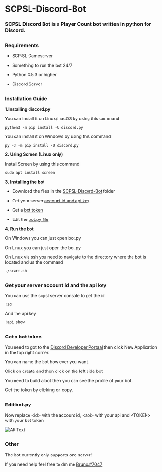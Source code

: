 # SCPSL-Discord-Bot
### SCPSL Discord Bot is a Player Count bot written in python for Discord.
##
### Requirements

* SCP:SL Gameserver

* Something to run the bot 24/7

* Python 3.5.3 or higher

* Discord Server
##
### Installation Guide

**1.Installing discord.py**

  You can install it on Linux/macOS by using this command
  
    python3 -m pip install -U discord.py
  
  You can install it on Windows by using this command
  
    py -3 -m pip install -U discord.py
    
**2. Using Screen (Linux only)**
  
  Install Screen by using this command
  
    sudo apt install screen
    
**3. Installing the bot**

  * Download the files in the [SCPSL-Discord-Bot](https://github.com/Bruno-LGS/SCPSL-Discord-Bot/tree/main/SCPSL-Discord-Bot) folder

  * Get your server [account id and api key](https://github.com/Bruno-LGS/SCPSL-Discord-Bot#get-your-server-account-id-and-the-api-key)

  * Get a [bot token](https://github.com/Bruno-LGS/SCPSL-Discord-Bot/blob/main/README.md#get-a-bot-token)

  * Edit the [bot.py file](https://github.com/Bruno-LGS/SCPSL-Discord-Bot/blob/main/README.md#edit-botpy)

**4. Run the bot**
  
   On Windows you can just open bot.py

   On Linux you can just open the bot.py

   On Linux via ssh you need to navigate to the directory where the bot is located and us the command
   
    ./start.sh
 
##
### Get your server account id and the api key

  You can use the scpsl server console to get the id
  
    !id
  And the api key
  
    !api show

##
### Get a bot token

  You need to got to the [Discord Developer Portaal](https://discord.com/developers/applications) then click New Application in the top right corner.
  
  You can name the bot how ever you want.
  
  Click on create and then click on the left side bot.
  
  You need to build a bot then you can see the profile of your bot.
  
  Get the token by clicking on copy.
  
##
### Edit bot.py
  
  Now replace \<id\> with the account id, \<api\> with your api and \<TOKEN\> with your bot token
  
  ![Alt Text](https://i.ibb.co/71tWhDV/screen.png)
  
##
### Other

  The bot currently only supports one server!
  
  If you need help feel free to dm me [Bruno.#7047](https://discordapp.com/users/743877023394693302)
